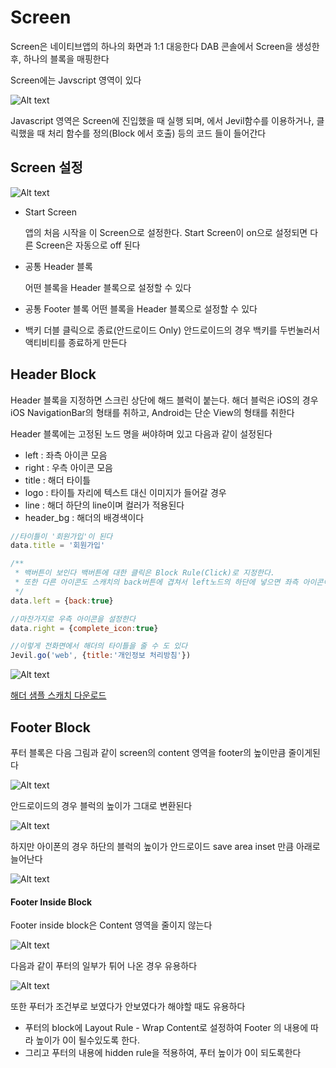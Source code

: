 # Screen

Screen은 네이티브앱의 하나의 화면과 1:1 대응한다
DAB 콘솔에서 Screen을 생성한 후, 하나의 블록을 매핑한다

Screen에는 Javscript 영역이 있다 

![Alt text](screen-image1.png)

Javascript 영역은 Screen에 진입했을 때 실행 되며, 에서 Jevil함수를 이용하거나, 클릭했을 때 처리 함수를 정의(Block 에서 호출) 등의 코드 들이 들어간다

## Screen 설정

![Alt text](screen-image2.png)

- Start Screen

    앱의 처음 시작을 이 Screen으로 설정한다. Start Screen이 on으로 설정되면 다른 Screen은 자동으로 off 된다

- 공통 Header 블록
    
    어떤 블록을 Header 블록으로 설정할 수 있다

- 공통 Footer 블록
    어떤 블록을 Header 블록으로 설정할 수 있다

- 백키 더블 클릭으로 종료(안드로이드 Only)
    안드로이드의 경우 백키를 두번눌러서 액티비티를 종료하게 만든다

## Header Block



Header 블록을 지정하면 스크린 상단에 해드 블럭이 붙는다.
해더 블럭은 iOS의 경우 iOS NavigationBar의 형태를 취하고, Android는 단순 View의 형태를 취한다

Header 블록에는 고정된 노드 명을 써야하며 있고 다음과 같이 설정된다

 - left : 좌측 아이콘 모음
 - right : 우측 아이콘 모음
 - title : 해더 타이틀
 - logo : 타이틀 자리에 텍스트 대신 이미지가 들어갈 경우
 - line : 해더 하단의 line이며 컬러가 적용된다
 - header_bg : 해더의 배경색이다

```javascript
//타이틀이 '회원가입'이 된다
data.title = '회원가입' 

/**  
 * 백버튼이 보인다 백버튼에 대한 클릭은 Block Rule(Click)로 지정한다. 
 * 또한 다른 아이콘도 스캐치의 back버튼에 겹쳐서 left노드의 하단에 넣으면 좌측 아이콘이 된다
 */
data.left = {back:true} 

//마찬가지로 우측 아이콘을 설정한다
data.right = {complete_icon:true} 

//이렇게 전화면에서 해더의 타이틀을 줄 수 도 있다
Jevil.go('web', {title:'개인정보 처리방침'}) 
```

![Alt text](screen-header.png)

[해더 샘플 스캐치 다운로드](screen_header_sample.zip)

## Footer Block

푸터 블록은 다음 그림과 같이 screen의 content 영역을  footer의 높이만큼 줄이게된다

![Alt text](screen_footer.png)

안드로이드의 경우 블럭의 높이가 그대로 변환된다

![Alt text](screen_footer_android.png)

하지만 아이폰의 경우 하단의 블럭의 높이가 안드로이드 save area inset 만큼 아래로 늘어난다

![Alt text](screen_footer_ios.png)

#### Footer Inside Block
 
Footer inside block은 Content 영역을 줄이지 않는다

![Alt text](screen_footer_inside.png)

다음과 같이 푸터의 일부가 튀어 나온 경우 유용하다

![Alt text](screen_footer_inside_sample.png)

또한 푸터가 조건부로 보였다가 안보였다가 해야할 때도 유용하다

 - 푸터의 block에 Layout Rule - Wrap Content로 설정하여 Footer 의 내용에 따라 높이가 0이 될수있도록 한다. 
 - 그리고 푸터의 내용에 hidden rule을 적용하여, 푸터 높이가 0이 되도록한다

 
